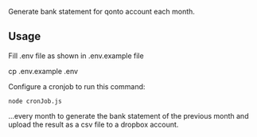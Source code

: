 Generate bank statement for qonto account each month.

## Usage

Fill .env file as shown in .env.example file

  cp .env.example .env 

Configure a cronjob to run this command:
    
    node cronJob.js 

...every month to generate the bank statement of the previous month and upload the result as a csv file to a dropbox account.

